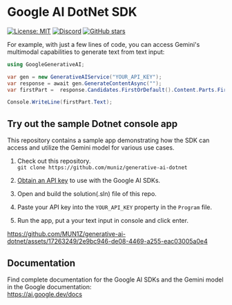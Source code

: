 # Google AI DotNet SDK

[![License: MIT](https://img.shields.io/badge/License-MIT-yellow.svg)](https://opensource.org/licenses/MIT)
[![Discord](https://img.shields.io/discord/507641974421979145?label=Discord)](https://discord.gg/cjxa6bjD)
[![GitHub stars](https://img.shields.io/github/stars/mun1z/generative-ai-dotne?label=stargazers&logoColor=yellow&style=social)](https://github.com/mun1z/generative-ai-dotnet/stargazers)

For example, with just a few lines of code, you can access Gemini's multimodal capabilities to generate text from text input:
```C#
using GoogleGenerativeAI;

var gen = new GenerativeAIService("YOUR_API_KEY");
var response = await gen.GenerateContentAsync("");
var firstPart =  response.Candidates.FirstOrDefault().Content.Parts.FirstOrDefault();

Console.WriteLine(firstPart.Text);
```

## Try out the sample Dotnet console app

This repository contains a sample app demonstrating how the SDK can access and utilize the Gemini model for various use cases.

1.  Check out this repository.\
`git clone https://github.com/muniz/generative-ai-dotnet`

1.  [Obtain an API key](https://makersuite.google.com/app/apikey) to use with the Google AI SDKs.

1.  Open and build the solution(.sln) file of this repo. 

1.  Paste your API key into the `YOUR_API_KEY` property in the `Program` file.

1.  Run the app, put a your text input in console and click enter.

https://github.com/MUN1Z/generative-ai-dotnet/assets/17263249/2e9bc946-de08-4469-a255-eac03005a0e4

## Documentation

Find complete documentation for the Google AI SDKs and the Gemini model in the Google documentation:\
https://ai.google.dev/docs
